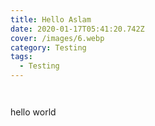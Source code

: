 ```yaml
---
title: Hello Aslam
date: 2020-01-17T05:41:20.742Z
cover: /images/6.webp
category: Testing
tags:
  - Testing
---
```

![]()

![]()

hello world
